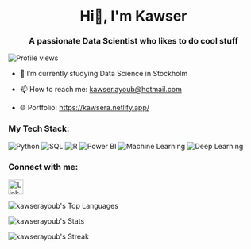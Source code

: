<h1 align="center">Hi👋, I'm Kawser</h1>

<h3 align="center">A passionate Data Scientist who likes to do cool stuff</h3>

![Profile views](https://komarev.com/ghpvc/?username=kawser-ayoub&color=green)

- 🌱 I’m currently studying Data Science in Stockholm

- 📫 How to reach me: kawser.ayoub@hotmail.com

- 🌐 Portfolio: https://kawsera.netlify.app/


### My Tech Stack: 
![Python](https://img.shields.io/badge/Python-3670A0?style=for-the-badge&logo=python&logoColor=ffdd54)
![SQL](https://img.shields.io/badge/SQL-003B57?style=for-the-badge&logo=postgresql&logoColor=white)
![R](https://img.shields.io/badge/R-276DC3?style=for-the-badge&logo=r&logoColor=white)
![Power BI](https://img.shields.io/badge/Power%20BI-F2C811?style=for-the-badge&logo=power%20bi&logoColor=black)
![Machine Learning](https://img.shields.io/badge/Machine%20Learning-FF6F00?style=for-the-badge&logo=tensorflow&logoColor=white)
![Deep Learning](https://img.shields.io/badge/Deep%20Learning-00599C?style=for-the-badge&logo=keras&logoColor=white)

### Connect with me: 
[<img src="https://img.shields.io/badge/LinkedIn-0077B5?style=for-the-badge&logo=linkedin&logoColor=white" alt='LinkedIn' height='30'>](https://www.linkedin.com/in/kawser-ayoub/)  

![kawserayoub's Top Languages](https://github-readme-stats.vercel.app/api/top-langs/?username=kawserayoub&theme=flag-india&show_icons=true&hide_border=true&layout=compact)

![kawserayoub's Stats](https://github-readme-stats.vercel.app/api?username=kawserayoub&theme=flag-india&show_icons=true&hide_border=true&count_private=false)

![kawserayoub's Streak](https://github-readme-streak-stats.herokuapp.com/?user=kawserayoub&theme=flag-india&hide_border=true)


 

